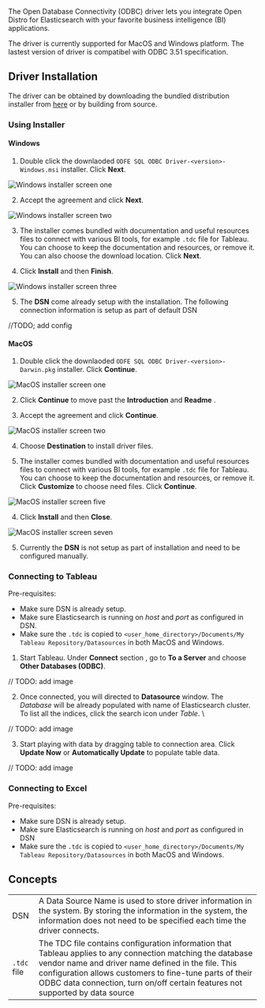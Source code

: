 

The Open Database Connectivity (ODBC) driver lets you integrate Open Distro for Elasticsearch with your favorite business intelligence (BI) applications.


The driver is currently supported for MacOS and Windows platform. The lastest version of driver is compatibel with ODBC 3.51 specification.


## Driver Installation

The driver can be obtained by downloading the bundled distribution installer from [here](https://opendistro.github.io/for-elasticsearch/downloads.html) or by building from source.

###  Using Installer

#### Windows

1. Double click the downlaoded `ODFE SQL ODBC Driver-<version>-Windows.msi` installer. Click **Next**.

![Windows installer screen one](img/windows_installer_home.png)

2. Accept the agreement and click **Next**.

![Windows installer screen two](img/windows_installer_select_and_browse.png)

3. The installer comes bundled with documentation and useful resources files to connect with various BI tools, for example `.tdc` file for Tableau. You can choose to keep the documentation and resources, or remove it. You can also choose the download location. Click **Next**.

4. Click **Install** and then **Finish**.

![Windows installer screen three](img/windows_installer_install.png)

5. The **DSN** come already setup with the installation. The following connection information is setup as part of default DSN

//TODO; add config

#### MacOS

1. Double click the downlaoded `ODFE SQL ODBC Driver-<version>-Darwin.pkg` installer. Click **Continue**.

![MacOS installer screen one](img/mac_installer_home.png)

2. Click **Continue** to move past the **Introduction** and **Readme** .

3. Accept the agreement and click **Continue**.

![MacOS installer screen two](img/mac_installer_license.png)

4. Choose **Destination** to install driver files.

5. The installer comes bundled with documentation and useful resources files to connect with various BI tools, for example `.tdc` file for Tableau. You can choose to keep the documentation and resources, or remove it. Click **Customize** to choose need files. Click **Continue**.

![MacOS installer screen five](img/mac_installer_select_and_browse.png)

4. Click **Install** and then **Close**.

![MacOS installer screen seven](img/mac_installer_succesful.png)

5. Currently the **DSN** is not setup as part of installation and need to be configured manually.


### Connecting to Tableau

Pre-requisites:

- Make sure DSN is already setup.
- Make sure Elasticsearch is running on _host_ and _port_ as configured in DSN.
- Make sure the `.tdc` is copied to `<user_home_directory>/Documents/My Tableau Repository/Datasources` in both MacOS and Windows.

1. Start Tableau. Under **Connect** section , go to **To a Server** and choose **Other Databases (ODBC)**.

// TODO: add image

2. Once connected, you will directed to  **Datasource** window. The _Database_ will be already populated with name of Elasticsearch cluster.
To list all the indices, click the search icon under _Table_. \

// TODO: add image

3. Start playing with data by dragging table to connection area. Click **Update Now** or **Automatically Update** to populate table data.

// TODO: add image

### Connecting to Excel

Pre-requisites:

- Make sure DSN is already setup.
- Make sure Elasticsearch is running on _host_ and _port_ as configured in DSN
- Make sure the `.tdc` is copied to `<user_home_directory>/Documents/My Tableau Repository/Datasources` in both MacOS and Windows.





## Concepts

 |      |   |
 | ------------- |-------------|
 |  DSN    | A Data Source Name is used to store driver information in the system. By storing the information in the system, the information does not need to be specified each time the driver connects. |
 |  `.tdc` file    | The TDC file contains configuration information that Tableau applies to any connection matching the database vendor name and driver name defined in the file. This configuration allows customers to fine-tune parts of their ODBC data connection, turn on/off certain features not supported by data source|
